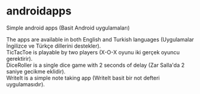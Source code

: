 # androidapps
Simple android apps (Basit Android uygulamaları)

The apps are available in both English and Turkish languages (Uygulamalar İngilizce ve Türkçe dillerini destekler). <br />
TicTacToe is playable by two players (X-O-X oyunu iki gerçek oyuncu gerektirir). <br />
DiceRoller is a single dice game with 2 seconds of delay (Zar Salla'da 2 saniye gecikme eklidir). <br />
WriteIt is a simple note taking app (WriteIt basit bir not defteri uygulamasıdır). <br />

